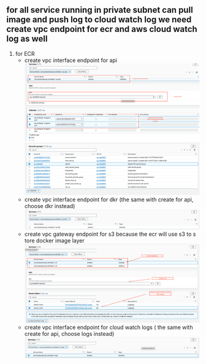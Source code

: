 ## for all service running in private subnet can pull image and push log to cloud watch log we need create vpc endpoint for ecr and aws cloud watch log as well
1. for ECR
   - create vpc interface endpoint for api
     ![image](./images/ecr_api_1.png)
     ![image](./images/ecr_api_2.png)
   - create vpc interface endpoint for dkr (the same with create for api, choose dkr instead)
     ![image](./images/ecr_dkr.png)
   - create vpc gateway endpoint for s3 because the ecr will use s3 to s tore docker image layer
     ![image](./images/ecr_s3.png)
   - create vpc interface endpoint for cloud watch logs ( the same with create for api, choose logs instead)
     ![image](./images/ecr_cloudwatch.png)
     